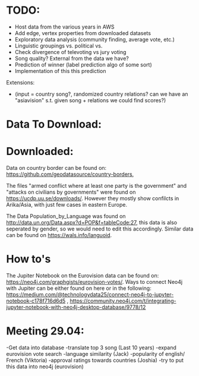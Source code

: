 # TODO:
 - Host data from the various years in AWS
 - Add edge, vertex properties from downloaded datasets
 - Exploratory data analysis (community finding, average vote, etc.)
 - Linguistic groupings vs. political vs. 
 - Check divergence of televoting vs jury voting
 - Song quality? External from the data we have?
 - Prediction of winner (label prediction algo of some sort)
 - Implementation of this this prediction 
 
 Extensions:
 - (input = country song?, randomized country relations? can we have an "asiavision" s.t. given song + relations we could find scores?)


# Data To Download:


# Downloaded:

Data on country border can be found on: https://github.com/geodatasource/country-borders, 

The files "armed conflict where at least one party is the government" and "attacks on civilians by governments" were found on https://ucdp.uu.se/downloads/. However they mostly show confilcts in Arika/Asia, with just few cases in eastern Europe.

The Data Population_by_Language was found on http://data.un.org/Data.aspx?d=POP&f=tableCode:27, this data is also seperated by gender, so we would need to edit this accordingly. Similar data can be found on https://wals.info/languoid. 


# How to's

The Jupiter Notebook on the Eurovision data can be found on: https://neo4j.com/graphgists/eurovision-votes/.
Ways to connect Neo4j with Jupiter can be either found on here or in the following:  https://medium.com/@technologydata25/connect-neo4j-to-jupyter-notebook-c178f716d6d5 , https://community.neo4j.com/t/integrating-jupyter-notebook-with-neo4j-desktop-database/9778/12


# Meeting 29.04:

-Get data into database 
-translate top 3 song (Last 10 years)
-expand eurovision vote search 
-language similarity (Jack)
-popularity of english/ French  (Viktoria)
-approval ratings towards countries (Joshia)
-try to put this data into neo4j (eurovision)

